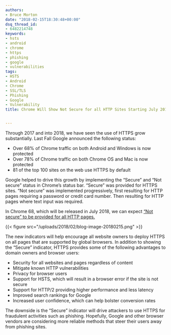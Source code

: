 ```yaml
---
authors:
- Bruce Morton
date: "2018-02-15T18:30:48+00:00"
dsq_thread_id:
- 6482214748
keywords:
- hsts
- android
- chrome
- https
- phishing
- google
- vulnerabilities
tags:
- HSTS
- Android
- Chrome
- SSL/TLS
- Phishing
- Google
- Vulnerability
title: Chrome Will Show Not Secure for all HTTP Sites Starting July 2018


---
```

Through 2017 and into 2018, we have seen the use of HTTPS grow substantially. Last Fall Google announced the following status:

  * Over 68% of Chrome traffic on both Android and Windows is now protected
  * Over 78% of Chrome traffic on both Chrome OS and Mac is now protected
  * 81 of the top 100 sites on the web use HTTPS by default

Google helped to drive this growth by implementing the “Secure” and “Not secure” status in Chrome’s status bar. “Secure” was provided for HTTPS sites. “Not secure” was implemented progressively, first resulting for HTTP pages requiring a password or credit card number. Then resulting for HTTP pages where text input was required.

In Chrome 68, which will be released in July 2018, we can expect [“Not secure” to be provided for all HTTP pages.][1]

{{< figure src="/uploads/2018/02/blog-image-20180215.png" >}} 

The new indicators will help encourage all website owners to deploy HTTPS on all pages that are supported by global browsers. In addition to showing the “Secure” indicator, HTTPS provides some of the following advantages to domain owners and browser users:

  * Security for all websites and pages regardless of content
  * Mitigate known HTTP vulnerabilities
  * Privacy for browser users
  * Support for HSTS, which will result in a browser error if the site is not secure
  * Support for HTTP/2 providing higher performance and less latency
  * Improved search rankings for Google
  * Increased user confidence, which can help bolster conversion rates

The downside is the “Secure” indicator will drive attackers to use HTTPS for fraudulent activities such as phishing. Hopefully, Google and other browser vendors are considering more reliable methods that steer their users away from phishing sites.

 [1]: https://security.googleblog.com/2018/02/a-secure-web-is-here-to-stay.html